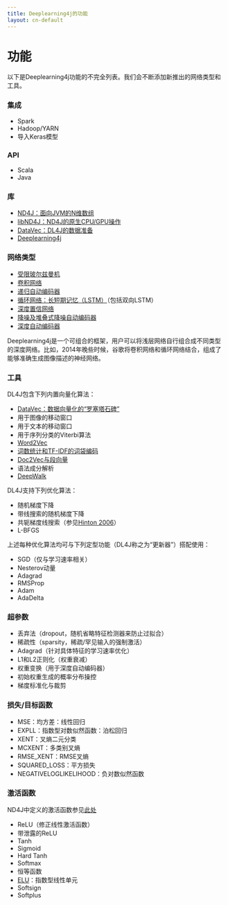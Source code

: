 ```yaml
---
title: Deeplearning4j的功能
layout: cn-default
---
```


# 功能

以下是Deeplearning4j功能的不完全列表。我们会不断添加新推出的网络类型和工具。 

### 集成

* Spark
* Hadoop/YARN
* 导入Keras模型

### API

* Scala
* Java 


### 库

* [ND4J：面向JVM的N维数组](http://nd4j.org)
* [libND4J：ND4J的原生CPU/GPU操作](https://github.com/deeplearning4j/libnd4j)
* [DataVec：DL4J的数据准备](https://github.com/deeplearning4j/DataVec)
* [Deeplearning4j](https://github.com/deeplearning4j/deeplearning4j)

### 网络类型

* [受限玻尔兹曼机](./restrictedboltzmannmachine.html)
* [卷积网络](./convolutionalnets.html)
* [递归自动编码器](https://github.com/deeplearning4j/deeplearning4j/blob/master/deeplearning4j-core/src/test/java/org/deeplearning4j/models/featuredetectors/autoencoder/recursive/RecursiveAutoEncoderTest.java)
* [循环网络：长短期记忆（LSTM）](https://github.com/deeplearning4j/deeplearning4j/blob/master/deeplearning4j-core/src/test/java/org/deeplearning4j/models/classifiers/lstm/LSTMTest.java)（包括双向LSTM）
* [深度置信网络](./deepbeliefnetwork.html)
* [降噪及堆叠式降噪自动编码器](./denoisingautoencoder.html)
* [深度自动编码器](./deepautoencoder.html)

Deeplearning4j是一个可组合的框架，用户可以将浅层网络自行组合成不同类型的深度网络。比如，2014年晚些时候，谷歌将卷积网络和循环网络结合，组成了能够准确生成图像描述的神经网络。

### 工具

DL4J包含下列内置向量化算法：

* [DataVec：数据向量化的“罗塞塔石碑”](https://github.com/deeplearning4j/DataVec)
* 用于图像的移动窗口
* 用于文本的移动窗口 
* 用于序列分类的Viterbi算法
* [Word2Vec](./word2vec.html)
* [词数统计和TF-IDF的词袋编码](./bagofwords-tf-idf.html)
* [Doc2Vec与段向量](https://deeplearning4j.org/doc2vec)
* 语法成分解析
* [DeepWalk](http://arxiv.org/abs/1403.6652)

DL4J支持下列优化算法：

* 随机梯度下降
* 带线搜索的随机梯度下降
* 共轭梯度线搜索（参见[Hinton 2006](http://www.cs.toronto.edu/~hinton/science.pdf)）
* L-BFGS

上述每种优化算法均可与下列定型功能（DL4J称之为“更新器”）搭配使用：

* SGD（仅与学习速率相关）
* Nesterov动量
* Adagrad
* RMSProp
* Adam
* AdaDelta

### 超参数

* 丢弃法（dropout，随机省略特征检测器来防止过拟合）
* 稀疏性（sparsity，稀疏/罕见输入的强制激活）
* Adagrad（针对具体特征的学习速率优化）
* L1和L2正则化（权重衰减）
* 权重变换（用于深度自动编码器）
* 初始权重生成的概率分布操控
* 梯度标准化与裁剪

### 损失/目标函数

* MSE：均方差：线性回归
* EXPLL：指数型对数似然函数：泊松回归
* XENT：叉熵二元分类
* MCXENT：多类别叉熵
* RMSE_XENT：RMSE叉熵
* SQUARED_LOSS：平方损失
* NEGATIVELOGLIKELIHOOD：负对数似然函数

### 激活函数 

ND4J中定义的激活函数参见[此处](https://github.com/deeplearning4j/nd4j/tree/master/nd4j-backends/nd4j-api-parent/nd4j-api/src/main/java/org/nd4j/linalg/api/ops/impl/transforms)

* ReLU（修正线性激活函数）
* 带泄露的ReLU
* Tanh
* Sigmoid
* Hard Tanh
* Softmax
* 恒等函数
* [ELU](http://arxiv.org/abs/1511.07289)：指数型线性单元
* Softsign
* Softplus
